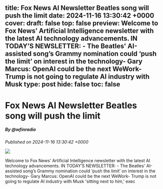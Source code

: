 title: Fox News AI Newsletter Beatles song will push the limit
date: 2024-11-16 13:30:42 +0000
cover: 
draft: false
top: false
preview: Welcome to Fox News’ Artificial Intelligence newsletter with the latest AI technology advancements. IN TODAY’S NEWSLETTER: - The Beatles' AI-assisted song’s Grammy nomination could ‘push the limit’ on interest in the technology- Gary Marcus: OpenAI could be the next WeWork- Trump is not going to regulate AI industry with Musk
type: post
hide: false
toc: false
---

# Fox News AI Newsletter Beatles song will push the limit
##### By @wfinradio
_Published on 2024-11-16 13:30:42 +0000_

![](https://wfin.com/wp-content/uploads/2018/03/WFIN-AM-FM-logo.png)

Welcome to Fox News’ Artificial Intelligence newsletter with the latest AI technology advancements. IN TODAY’S NEWSLETTER: - The Beatles' AI-assisted song’s Grammy nomination could ‘push the limit’ on interest in the technology- Gary Marcus: OpenAI could be the next WeWork- Trump is not going to regulate AI industry with Musk 'sitting next to him,' exec
